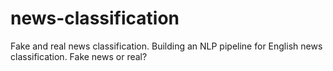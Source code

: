# news-classification
Fake and real news classification. Building an NLP pipeline for English news classification. Fake news or real?
